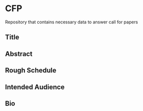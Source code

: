 # CFP
Repository that contains necessary data to answer call for papers

## Title

## Abstract

## Rough Schedule

## Intended Audience

## Bio

